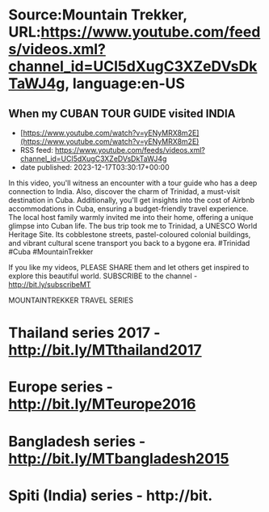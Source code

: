 # Source:Mountain Trekker, URL:https://www.youtube.com/feeds/videos.xml?channel_id=UCl5dXugC3XZeDVsDkTaWJ4g, language:en-US

## When my CUBAN TOUR GUIDE visited INDIA
 - [https://www.youtube.com/watch?v=yENyMRX8m2E](https://www.youtube.com/watch?v=yENyMRX8m2E)
 - RSS feed: https://www.youtube.com/feeds/videos.xml?channel_id=UCl5dXugC3XZeDVsDkTaWJ4g
 - date published: 2023-12-17T03:30:17+00:00

In this video, you'll witness an encounter with a tour guide who has a deep connection to India. Also, discover the charm of Trinidad, a must-visit destination in Cuba.  Additionally, you'll get insights into the cost of Airbnb accommodations in Cuba, ensuring a budget-friendly travel experience. The local host family warmly invited me into their home, offering a unique glimpse into Cuban life. The bus trip took me to Trinidad, a UNESCO World Heritage Site. Its cobblestone streets, pastel-coloured colonial buildings, and vibrant cultural scene transport you back to a bygone era. #Trinidad #Cuba #MountainTrekker 

If you like my videos, PLEASE SHARE them and let others get inspired to explore this beautiful world. SUBSCRIBE to the channel - http://bit.ly/subscribeMT

MOUNTAINTREKKER TRAVEL SERIES 
# Thailand series 2017 - http://bit.ly/MTthailand2017 
# Europe series - http://bit.ly/MTeurope2016 
# Bangladesh series - http://bit.ly/MTbangladesh2015
# Spiti (India) series - http://bit.

